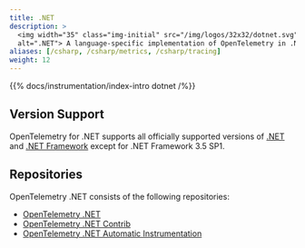 ```yaml
---
title: .NET
description: >
  <img width="35" class="img-initial" src="/img/logos/32x32/dotnet.svg"
  alt=".NET"> A language-specific implementation of OpenTelemetry in .NET.
aliases: [/csharp, /csharp/metrics, /csharp/tracing]
weight: 12
---
```


{{% docs/instrumentation/index-intro dotnet /%}}

## Version Support

OpenTelemetry for .NET supports all officially supported versions of
[.NET](https://dotnet.microsoft.com/download/dotnet) and
[.NET Framework](https://dotnet.microsoft.com/download/dotnet-framework) except
for .NET Framework 3.5 SP1.

## Repositories

OpenTelemetry .NET consists of the following repositories:

- [OpenTelemetry .NET](https://github.com/open-telemetry/opentelemetry-dotnet)
- [OpenTelemetry .NET Contrib](https://github.com/open-telemetry/opentelemetry-dotnet-contrib)
- [OpenTelemetry .NET Automatic Instrumentation](https://github.com/open-telemetry/opentelemetry-dotnet-instrumentation)
